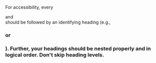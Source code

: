 For accessibility, every <article> and <section> should be followed by an identifying heading (e.g., <h1> or <h3>).
Further, your headings should be nested properly and in logical order. Don't skip heading levels.